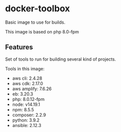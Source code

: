 # docker-toolbox

Basic image to use for builds.

This image is based on php 8.0-fpm

## Features

Set of tools to run for building several kind of projects.

Tools in this image:
* aws cli: 2.4.28
* aws cdk: 2.17.0
* aws amplify: 7.6.26
* eb: 3.20.3
* php: 8.0.12-fpm
* node: v14.19.1
* npm: 8.5.5
* composer: 2.2.9
* python: 3.9.2
* ansible: 2.12.3
